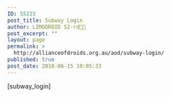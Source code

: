 ```yaml
---
ID: 55223
post_title: Subway Login
author: LIMODROID S2-rd🔭🔬
post_excerpt: ""
layout: page
permalink: >
  http://allianceofdroids.org.au/aod/subway-login/
published: true
post_date: 2018-06-15 10:05:33
---
```

[subway_login]